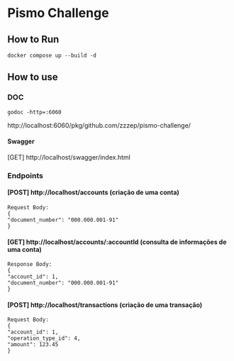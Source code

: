 # Pismo Challenge

## How to Run

```shell script
docker compose up --build -d
```

## How to use

### DOC
```shell
godoc -http=:6060
```
http://localhost:6060/pkg/github.com/zzzep/pismo-challenge/

#### Swagger
[GET] http://localhost/swagger/index.html

### Endpoints
#### [POST] http://localhost/accounts (criação de uma conta)
```
Request Body:
{
"document_number": "000.000.001-91"
}
```

#### [GET] http://localhost/accounts/:accountId (consulta de informações de uma conta)
```
Response Body:
{
"account_id": 1,
"document_number": "000.000.001-91"
}
```

#### [POST] http://localhost/transactions (criação de uma transação)
```
Request Body:
{
"account_id": 1,
"operation_type_id": 4,
"amount": 123.45
}
```






